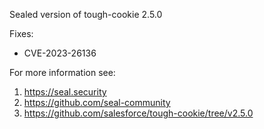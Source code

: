 Sealed version of tough-cookie 2.5.0

Fixes:
- CVE-2023-26136

For more information see:
  1. https://seal.security
  2. https://github.com/seal-community
  3. https://github.com/salesforce/tough-cookie/tree/v2.5.0

